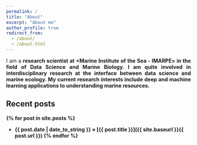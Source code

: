 ```yaml
---
permalink: /
title: "About"
excerpt: "About me"
author_profile: true
redirect_from: 
  - /about/
  - /about.html
---
```


<div style="text-align: justify">   

I am a <strong>research <strong>scientist at <strong><Marine Institute of the Sea - IMARPE> in the field of <strong>Data Science and Marine Biology</strong>. I am quite involved in interdisciplinary research at the <strong>interface between data science and marine ecology</strong>. My current research interests include <strong>deep and machine learning applications to understanding marine resources.<br>  

<!--</div>
<div style="text-align: justify">-->
</div>

## Recent posts
{% for post in site.posts %}
   - {{ post.date | date_to_string }} » [{{ post.title }}]({{ site.baseurl }}{{ post.url }})
{% endfor %}
